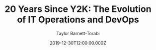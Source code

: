 ---
title: "20 Years Since Y2K: The Evolution of IT Operations and DevOps"
date: 2019-12-30T12:00:00.000Z
author: Taylor Barnett-Torabi
summary: A comparison of IT operations tooling at the time of Y2K versus the DevOps tooling we have today
tags:
  - post
remoteURL: https://www.transposit.com/devops-blog/devops/2019.12.30-20-years-since-y2k-evolution-of-it-operations-and-devops/
remoteBaseURL: transposit.com
---